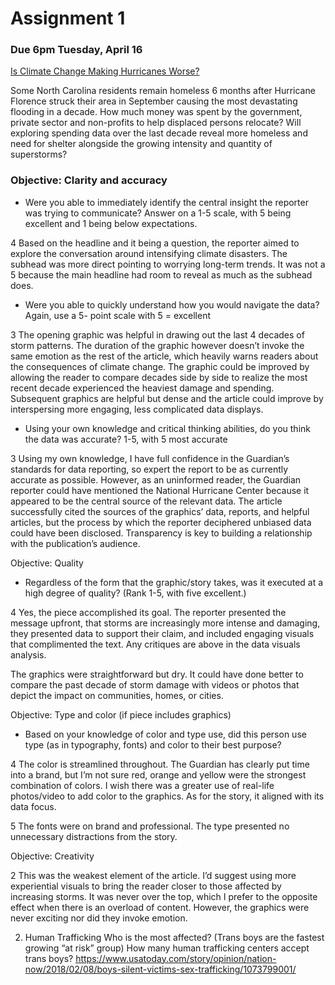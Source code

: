 # Assignment 1

### Due 6pm Tuesday, April 16

[Is Climate Change Making Hurricanes Worse?](https://www.theguardian.com/weather/ng-interactive/2018/sep/11/atlantic-hurricanes-are-storms-getting-worse)

Some North Carolina residents remain homeless 6 months after Hurricane Florence struck their area in September causing the most devastating flooding in a decade. How much money was spent by the government, private sector and non-profits to help displaced persons relocate?  Will exploring spending data over the last decade reveal more homeless and need for shelter alongside the growing intensity and quantity of superstorms? 


### Objective: Clarity and accuracy
* Were you able to immediately identify the central insight the reporter was trying to communicate? Answer on a 1-5 scale, with 5 being excellent and 1 being below expectations.

4 Based on the headline and it being a question, the reporter aimed to explore the conversation around intensifying climate disasters. The subhead was more direct pointing to worrying long-term trends. It was not a 5 because the main headline had room to reveal as much as the subhead does.
 
* Were you able to quickly understand how you would navigate the data? Again, use a 5- point scale with 5 = excellent

3 The opening graphic was helpful in drawing out the last 4 decades of storm patterns. The duration of the graphic however doesn’t invoke the same emotion as the rest of the article, which heavily warns readers about the consequences of climate change. The graphic could be improved by allowing the reader to compare decades side by side to realize the most recent decade experienced the heaviest damage and spending. Subsequent graphics are helpful but dense and the article could improve by interspersing more engaging, less complicated data displays.

* Using your own knowledge and critical thinking abilities, do you think the data was accurate? 1-5, with 5 most accurate

3 Using my own knowledge, I have full confidence in the Guardian’s standards for data reporting, so expert the report to be as currently accurate as possible. However, as an uninformed reader, the Guardian reporter could have mentioned the National Hurricane Center because it appeared to be the central source of the relevant data. The article successfully cited the sources of the graphics’ data, reports, and helpful articles, but the process by which the reporter deciphered unbiased data could have been disclosed. Transparency is key to building a relationship with the publication’s audience.

Objective: Quality
* Regardless of the form that the graphic/story takes, was it executed at a high degree of quality? (Rank 1-5, with five excellent.)

4 Yes, the piece accomplished its goal. The reporter presented the message upfront, that storms are increasingly more intense and damaging, they presented data to support their claim, and included engaging visuals that complimented the text. Any critiques are above in the data visuals analysis.

The graphics were straightforward but dry. It could have done better to compare the past decade of storm damage with videos or photos that depict the impact on communities, homes, or cities.


Objective: Type and color (if piece includes graphics)
* Based on your knowledge of color and type use, did this person use type (as in typography, fonts) and color to their best purpose?

4 The color is streamlined throughout. The Guardian has clearly put time into a brand, but I’m not sure red, orange and yellow were the strongest combination of colors. I wish there was a greater use of real-life photos/video to add color to the graphics. As for the story, it aligned with its data focus.

5 The fonts were on brand and professional. The type presented no unnecessary distractions from the story.

Objective: Creativity

2 This was the weakest element of the article. I’d suggest using more experiential visuals to bring the reader closer to those affected by increasing storms. It was never over the top, which I prefer to the opposite effect when there is an overload of content. However, the graphics were never exciting nor did they invoke emotion. 



2. Human Trafficking
	Who is the most affected? (Trans boys are the fastest growing “at risk” group)
	How many human trafficking centers accept trans boys?
  https://www.usatoday.com/story/opinion/nation-now/2018/02/08/boys-silent-victims-sex-trafficking/1073799001/
